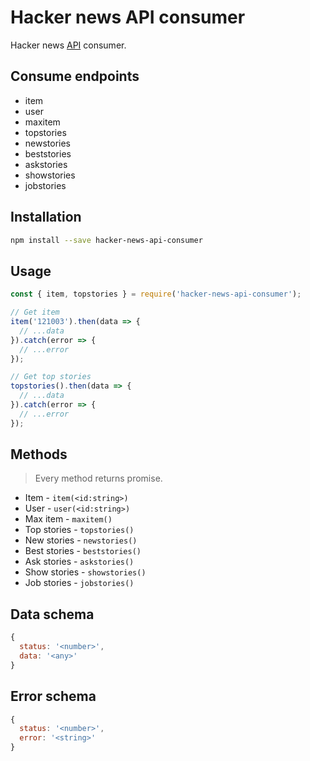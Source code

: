 # Hacker news API consumer

Hacker news [API](https://github.com/HackerNews/API) consumer.

## Consume endpoints

* item
* user
* maxitem
* topstories
* newstories
* beststories
* askstories
* showstories
* jobstories

## Installation

```bash
npm install --save hacker-news-api-consumer
```

## Usage

```javascript
const { item, topstories } = require('hacker-news-api-consumer');

// Get item
item('121003').then(data => {
  // ...data
}).catch(error => {
  // ...error
});

// Get top stories
topstories().then(data => {
  // ...data
}).catch(error => {
  // ...error
});
```

## Methods

> Every method returns promise.

* Item - `item(<id:string>)`
* User - `user(<id:string>)`
* Max item - `maxitem()`
* Top stories - `topstories()`
* New stories - `newstories()`
* Best stories - `beststories()`
* Ask stories - `askstories()`
* Show stories - `showstories()`
* Job stories - `jobstories()`

## Data schema

```javascript
{
  status: '<number>',
  data: '<any>'
}
```

## Error schema

```javascript
{
  status: '<number>',
  error: '<string>'
}
```
